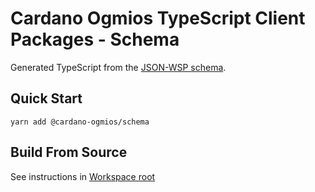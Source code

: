 # Cardano Ogmios TypeScript Client Packages - Schema

Generated TypeScript from the [JSON-WSP schema].


## Quick Start
```console
yarn add @cardano-ogmios/schema
```

## Build From Source
See instructions in [Workspace root]

[JSON-WSP schema]: ../../../../docs/static/ogmios.wsp.json
[Workspace root]: ../..
